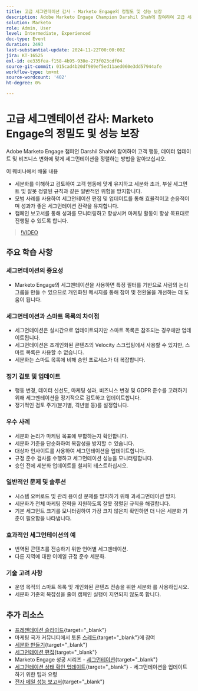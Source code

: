 ```yaml
---
title: 고급 세그멘테이션 감사 - Marketo Engage의 정밀도 및 성능 보장
description: Adobe Marketo Engage Champion Darshil Shah에 참여하여 고급 세분화 감사를 숙지하고, 세분화 전략을 최적화하는 방법을 배우고, 고객 행동에 맞게 조정하고, GDPR 준수를 유지하며, 모범 사례 및 실시간 업데이트를 통해 마케팅 성능을 향상시킵니다.
solution: Marketo
role: Admin, User
level: Intermediate, Experienced
doc-type: Event
duration: 2493
last-substantial-update: 2024-11-22T00:00:00Z
jira: KT-16525
exl-id: ee335fea-f158-4b95-930e-273f023cdf04
source-git-commit: 015cad4b20df989ef5ed11aed060e3dd57944afe
workflow-type: tm+mt
source-wordcount: '402'
ht-degree: 0%

---
```


# 고급 세그멘테이션 감사: Marketo Engage의 정밀도 및 성능 보장

Adobe Marketo Engage 챔피언 Darshil Shah에 참여하여 고객 행동, 데이터 업데이트 및 비즈니스 변화에 맞게 세그먼테이션을 정렬하는 방법을 알아보십시오.

이 웨비나에서 배울 내용

* 세분화를 이해하고 검토하여 고객 행동에 맞게 유지하고 세분화 초과, 부실 세그먼트 및 잘못 정렬된 규칙과 같은 일반적인 위험을 방지합니다.
* 모범 사례를 사용하여 세그먼테이션 편집 및 업데이트를 통해 효율적이고 순응적이며 성과가 좋은 세그먼테이션 전략을 유지합니다.
* 캠페인 보고서를 통해 성과를 모니터링하고 향상시켜 마케팅 활동이 항상 목표대로 진행될 수 있도록 합니다.

>[!VIDEO](https://video.tv.adobe.com/v/3439383/?learn=on&enablevpops)

## 주요 학습 사항

### 세그먼테이션의 중요성

* Marketo Engage의 세그멘테이션을 사용하면 특정 필터를 기반으로 사람의 논리 그룹을 만들 수 있으므로 개인화된 메시지를 통해 참여 및 전환율을 개선하는 데 도움이 됩니다.

### 세그먼테이션과 스마트 목록의 차이점

* 세그먼테이션은 실시간으로 업데이트되지만 스마트 목록은 참조되는 경우에만 업데이트됩니다.
* 세그먼테이션은 초개인화된 콘텐츠의 Velocity 스크립팅에서 사용할 수 있지만, 스마트 목록은 사용할 수 없습니다.
* 세분화는 스마트 목록에 비해 승인 프로세스가 더 복잡합니다.

### 정기 검토 및 업데이트

* 행동 변경, 데이터 신선도, 마케팅 성과, 비즈니스 변경 및 GDPR 준수를 고려하기 위해 세그멘테이션을 정기적으로 검토하고 업데이트합니다.
* 정기적인 검토 주기(분기별, 격년별 등)를 설정합니다.

### 우수 사례

* 세분화 논리가 마케팅 목표에 부합하는지 확인합니다.
* 세분화 기준을 단순화하여 복잡성을 방지할 수 있습니다.
* 대상자 인사이트를 사용하여 세그먼테이션을 업데이트합니다.
* 규정 준수 검사를 수행하고 세그먼테이션 성능을 모니터링합니다.
* 승인 전에 세분화 업데이트를 철저히 테스트하십시오.

### 일반적인 문제 및 솔루션

* 시스템 오버로드 및 관리 용이성 문제를 방지하기 위해 과세그먼테이션 방지.
* 세분화가 전체 마케팅 전략을 지원하도록 잘못 정렬된 규칙을 해결합니다.
* 기본 세그먼트 크기를 모니터링하여 가장 크지 않은지 확인하면 더 나은 세분화 기준이 필요함을 나타냅니다.

### 효과적인 세그먼테이션의 예

* 번역된 콘텐츠를 전송하기 위한 언어별 세그멘테이션.
* 다른 지역에 대한 이메일 규정 준수 세분화.

### 기술 고려 사항

* 운영 목적의 스마트 목록 및 개인화된 콘텐츠 전송을 위한 세분화 를 사용하십시오.
* 세분화 기준의 복잡성을 줄여 캠페인 실행이 지연되지 않도록 합니다.

## 추가 리소스

* [프레젠테이션 슬라이드](https://engage.adobe.com/rs/360-KCI-804/images/AME_Learn%20From%20your%20peers%20Webinar_Advanced%20segmentation%20Audits.pdf?version=0){target="_blank"}
* 마케팅 국가 커뮤니티에서 토론 [스레드](https://nation.marketo.com/t5/product-discussions/register-now-learn-from-your-peers-advanced-segmentation-audits/td-p/353460){target="_blank"}에 참여
* [세분화 만들기](https://experienceleague.adobe.com/en/docs/marketo/using/product-docs/personalization/segmentation-and-snippets/segmentation/create-a-segmentation){target="_blank"}
* [세그먼테이션 편집](https://experienceleague.adobe.com/en/docs/marketo/using/product-docs/personalization/segmentation-and-snippets/segmentation/edit-a-segmentation){target="_blank"}
* Marketo Engage 성공 시리즈 - [세그먼테이션](https://nation.marketo.com/t5/product-blogs/marketo-success-series-segmentation/ba-p/304969){target="_blank"}
* [세그먼테이션 상태 확인 업데이트](https://nation.marketo.com/t5/product-blogs/segmentation-health-check-updates-tips-and-tricks-for-keeping/ba-p/241963){target="_blank"} - 세그먼테이션을 업데이트하기 위한 팁과 요령
* [전자 메일 성능 보고서](https://experienceleague.adobe.com/en/docs/marketo/using/product-docs/email-marketing/email-programs/email-program-data/email-performance-report){target="_blank"}
